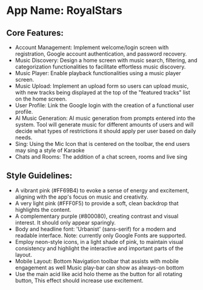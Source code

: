 # **App Name**: RoyalStars

## Core Features:

- Account Management: Implement welcome/login screen with registration, Google account authentication, and password recovery.
- Music Discovery: Design a home screen with music search, filtering, and categorization functionalities to facilitate effortless music discovery.
- Music Player: Enable playback functionalities using a music player screen.
- Music Upload: Implement an upload form so users can upload music, with new tracks being displayed at the top of the "featured tracks" list on the home screen.
- User Profile: Link the Google login with the creation of a functional user profile.
- AI Music Generation: AI music generation from prompts entered into the system. Tool will generate music for different amounts of users and will decide what types of restrictions it should apply per user based on daily needs.
- Sing: Using the Mic Icon that is centered on the toolbar, the end users may sing a style of Karaoke
- Chats and Rooms: The addition of a chat screen, rooms and live sing

## Style Guidelines:

- A vibrant pink (#FF69B4) to evoke a sense of energy and excitement, aligning with the app's focus on music and creativity.
- A very light pink (#FFF0F5) to provide a soft, clean backdrop that highlights the content.
- A complementary purple (#800080), creating contrast and visual interest. It should only appear sparingly.
- Body and headline font: 'Urbanist' (sans-serif) for a modern and readable interface. Note: currently only Google Fonts are supported.
- Employ neon-style icons, in a light shade of pink, to maintain visual consistency and highlight the interactive and important parts of the layout.
- Mobile Layout: Bottom Navigation toolbar that assists with mobile engagement as well Music play-bar can show as always-on bottom
- Use the main acid like acid holo theme as the button for all rotating button, This effect should increase use excitement.